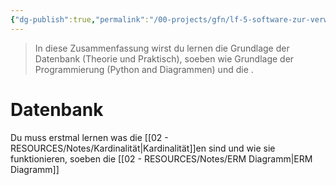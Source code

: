 ```yaml
---
{"dg-publish":true,"permalink":"/00-projects/gfn/lf-5-software-zur-verwaltung-von-daten-anpassen/","tags":["inProgress","datenbank","sql","python"],"noteIcon":"","updated":"2024-06-10T02:02:17.613+02:00"}
---
```


> In diese Zusammenfassung wirst du lernen die Grundlage der Datenbank (Theorie und Praktisch), soeben wie Grundlage der Programmierung (Python and Diagrammen) und die .


# Datenbank

Du muss erstmal lernen was die  [[02 - RESOURCES/Notes/Kardinalität\|Kardinalität]]en sind und wie sie funktionieren, soeben die [[02 - RESOURCES/Notes/ERM Diagramm\|ERM Diagramm]]